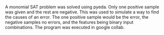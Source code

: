 A monomial SAT problem was solved using pyeda. Only one positive sample was given and the rest are negative. This was used to simulate a way to find the causes of an error. The one positive sample would be the error, the negative samples no errors, and the features being binary input combinations. The program was executed in google collab.
